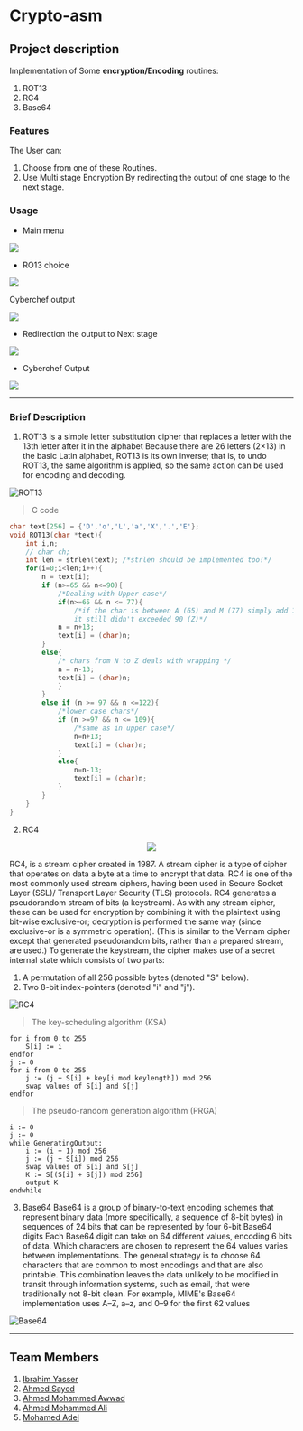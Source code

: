 # Crypto-asm

## Project description
Implementation of Some **encryption/Encoding** routines: 
1. ROT13
2. RC4
3. Base64

### Features
The User can:
1. Choose from one of these Routines. 
2. Use Multi stage Encryption By redirecting the output of one stage to the next stage.

### Usage 
- Main menu

![](img/2022-12-22%2017_34_12-D__CS_Micro_Project_Test_Debug_Project.exe.png)

- RO13 choice

![](img/ROT13.png)

Cyberchef output

![](img/ROT13_cyberchef.png)

- Redirection the output to Next stage

![](img/redir.png)

- Cyberchef Output

![](img/redir_cyberchef.png)


<hr>

### Brief Description

1. ROT13
is a simple letter substitution cipher that replaces a letter with the 13th letter after it in the alphabet 
Because there are 26 letters (2×13) in the basic Latin alphabet, ROT13 is its own inverse; that is, to undo ROT13, the same algorithm is applied, so the same action can be used for encoding and decoding.

![ROT13](https://upload.wikimedia.org/wikipedia/commons/thumb/3/33/ROT13_table_with_example.svg/1920px-ROT13_table_with_example.svg.png)

> C code
```C
char text[256] = {'D','o','L','a','X','.','E'};
void ROT13(char *text){
	int i,n;
	// char ch;
	int len = strlen(text); /*strlen should be implemented too!*/
	for(i=0;i<len;i++){
		n = text[i];
		if (n>=65 && n<=90){
			/*Dealing with Upper case*/
			if(n>=65 && n <= 77){
				/*if the char is between A (65) and M (77) simply add 13, 
				it still didn't exceeded 90 (Z)*/
			n = n+13;
			text[i] = (char)n; 
		}
		else{
			/* chars from N to Z deals with wrapping */
			n = n-13;
			text[i] = (char)n;
			}
		}
		else if (n >= 97 && n <=122){
			/*lower case chars*/
			if (n >=97 && n <= 109){
				/*same as in upper case*/
				n=n+13;
				text[i] = (char)n;
			}
			else{
				n=n-13;
				text[i] = (char)n;
			}
		}
	}
}
```

2. RC4 

<p align="center">
	<img src = "img/55-2.png"/>
</p>

RC4, is a stream cipher created in 1987. A stream cipher is a type of cipher that operates on data a byte at a time to encrypt that data. RC4 is one of the most commonly used stream ciphers, having been used in Secure Socket Layer (SSL)/ Transport Layer Security (TLS) protocols. 
RC4 generates a pseudorandom stream of bits (a keystream). As with any stream cipher, these can be used for encryption by combining it with the plaintext using bit-wise exclusive-or; decryption is performed the same way (since exclusive-or is a symmetric operation). (This is similar to the Vernam cipher except that generated pseudorandom bits, rather than a prepared stream, are used.) To generate the keystream, the cipher makes use of a secret internal state which consists of two parts:
1. A permutation of all 256 possible bytes (denoted "S" below).
2. Two 8-bit index-pointers (denoted "i" and "j").

![RC4](https://upload.wikimedia.org/wikipedia/commons/thumb/e/e9/RC4.svg/1920px-RC4.svg.png)

> The key-scheduling algorithm (KSA)
```
for i from 0 to 255
    S[i] := i
endfor
j := 0
for i from 0 to 255
    j := (j + S[i] + key[i mod keylength]) mod 256
    swap values of S[i] and S[j]
endfor
```
> The pseudo-random generation algorithm (PRGA)
```
i := 0
j := 0
while GeneratingOutput:
    i := (i + 1) mod 256
    j := (j + S[i]) mod 256
    swap values of S[i] and S[j]
    K := S[(S[i] + S[j]) mod 256]
    output K
endwhile
```

3. Base64
Base64 is a group of binary-to-text encoding schemes that represent binary data (more specifically, a sequence of 8-bit bytes) in sequences of 24 bits that can be represented by four 6-bit Base64 digits 
Each Base64 digit can take on 64 different values, encoding 6 bits of data. Which characters are chosen to represent the 64 values varies between implementations. The general strategy is to choose 64 characters that are common to most encodings and that are also printable. This combination leaves the data unlikely to be modified in transit through information systems, such as email, that were traditionally not 8-bit clean. For example, MIME's Base64 implementation uses A–Z, a–z, and 0–9 for the first 62 values 

![Base64](https://www.base64code.com/images/magnificent-decode.png)

<hr>

## Team Members

1. [Ibrahim Yasser](https://github.com/ibrahemyasser)
2. [Ahmed Sayed](https://github.com/ahmed1958)
3. [Ahmed Mohammed Awwad](https://github.com/Ahmed-Awwad99)
4. [Ahmed Mohammed Ali](https://github.com/ahmedmalii)
5. [Mohamed Adel](https://github.com/d01a)

